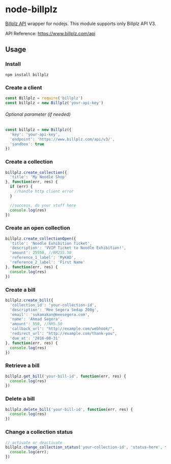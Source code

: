 # node-billplz
[Billplz API](https://www.billplz.com/api) wrapper for nodejs. This module supports only Billplz API V3.

API Reference: https://www.billplz.com/api

## Usage
### Install
```
npm install billplz
```


### Create a client
```javascript
const Billplz = require('billplz')
const billplz = new Billplz('your-api-key')
```

###### Optional parameter (if needed)
```javascript
const billplz = new Billplz({
  'key': 'your-api-key',
  'endpoint': 'https://www.billplz.com/api/v3/',
  'sandbox': true
})
```


### Create a collection
```javascript
billplz.create_collection({
  'title': 'My Noodle Shop'
}, function(err, res) {
  if (err) {
    //handle http client error
  }

  //success, do your stuff here
  console.log(res)
})
```

### Create an open collection
```javascript
billplz.create_collectionOpen({
  'title': 'Noodle Exhibition Ticket',
  'description': 'VVIP Ticket to Noodle Exhibition!',
  'amount': 25550, //RM255.50
  'reference_1_label': 'MyKAD',
  'reference_2_label': 'First Name'
}, function(err, res) {
  console.log(res)
})
```

### Create a bill
```javascript
billplz.create_bill({
  'collection_id': 'your-collection-id',
  'description': 'Mee Segera Sedap 200g',
  'email': 'sukamakan@meesegera.com',
  'name': 'Ahmad Segera',
  'amount': 550, //RM5.50
  'callback_url': "http://example.com/webhook/",
  'redirect_url': "http://example.com/thank-you",
  'due_at': '2016-08-31'
}, function(err, res) {
  console.log(res)
})
```

### Retrieve a bill
```javascript
billplz.get_bill('your-bill-id', function(err, res) {
  console.log(res)
})
```

### Delete a bill
```javascript
billplz.delete_bill('your-bill-id', function(err, res) {
  console.log(res)
})
```

### Change a collection status
```javascript
// activate or deactivate
billplz.change_collection_status('your-collection-id', 'status-here', function(err, res) {
  console.log(err);
})
```
